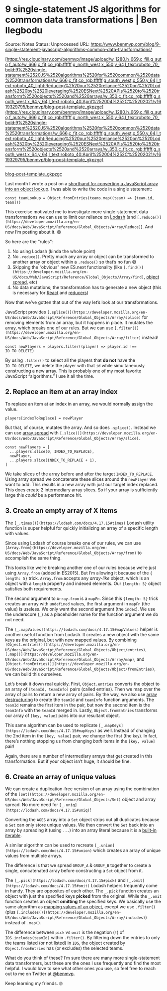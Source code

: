 # 9 single-statement JS algorithms for common data transformations | Ben Ilegbodu

Source: Notes
Status: Unprocessed
URL: https://www.benmvp.com/blog/9-single-statement-javascript-algorithms-common-data-transformations/

[https://res.cloudinary.com/benmvp/image/upload/w_1280,h_669,c_fill,q_auto,f_auto/w_666,c_fit,co_rgb:ffffff,g_north_west,x_550,y_64,l_text:roboto_70_bold:9%2520single-statement%2520JS%2520algorithms%2520for%2520common%2520data%2520transformations/w_666,c_fit,co_rgb:ffffff,g_south_west,x_550,y_64,l_text:roboto_40_light:Reducing%2520our%2520reliance%2520on%2520Lodash%2520by%2520leveraging%2520ESNext%2520APIs%2520to%2520transform%2520objects%2520and%2520arrays/w_350,c_fit,co_rgb:ffffff,g_south_west,x_64,y_64,l_text:roboto_40:April%252004%252C%25202021/v1619329795/benmvp/blog-post-template_gkpzgc](https://res.cloudinary.com/benmvp/image/upload/w_1280,h_669,c_fill,q_auto,f_auto/w_666,c_fit,co_rgb:ffffff,g_north_west,x_550,y_64,l_text:roboto_70_bold:9%2520single-statement%2520JS%2520algorithms%2520for%2520common%2520data%2520transformations/w_666,c_fit,co_rgb:ffffff,g_south_west,x_550,y_64,l_text:roboto_40_light:Reducing%2520our%2520reliance%2520on%2520Lodash%2520by%2520leveraging%2520ESNext%2520APIs%2520to%2520transform%2520objects%2520and%2520arrays/w_350,c_fit,co_rgb:ffffff,g_south_west,x_64,y_64,l_text:roboto_40:April%252004%252C%25202021/v1619329795/benmvp/blog-post-template_gkpzgc)

---

[blog-post-template_gkpzgc](9%20single-statement%20JS%20algorithms%20for%20common%20data%20t%20c1bc7606dbe1472d8877fcb8d23df902/blog-post-template_gkpzgc)

Last month I wrote a post on a [shorthand for converting a JavaScript array into an object lookup](https://www.benmvp.com/blog/create-object-lookup-array-javascript-objects/). I was able to write the code in a single statement:

```
const teamLookup = Object.fromEntries(teams.map((team) => [team.id, team]))
```

This exercise motivated me to investigate more single-statement data transformations we can use to limit our reliance on [Lodash](https://lodash.com/) (and `[.reduce()](https://developer.mozilla.org/en-US/docs/Web/JavaScript/Reference/Global_Objects/Array/Reduce)`). And now I’m posting about it. 😄

So here are the “rules”:

1. No using Lodash (kinda the whole point)
2. No `.reduce()`. Pretty much any array or object can be transformed to another array or object within a `.reduce()` so that’s no fun 😅
3. Skipping the “obvious” new ES.next functionality (like `[.find()](https://developer.mozilla.org/en-US/docs/Web/JavaScript/Reference/Global_Objects/Array/find)`, [object spread](https://developer.mozilla.org/en-US/docs/Web/JavaScript/Reference/Operators/Spread_syntax#spread_in_object_literals), etc)
4. No data mutations; the transformation has to generate a new object (this is necessary for [React](https://reactjs.org/) and [reducers](https://reactjs.org/docs/hooks-reference.html#usereducer))

Now that we’ve gotten that out of the way let’s look at our transformations.

JavaScript provides `[.splice()](https://developer.mozilla.org/en-US/docs/Web/JavaScript/Reference/Global_Objects/Array/splice)` for removing elements from an array, but it happens in place. It mutates the array, which breaks one of our rules. But we can use `[.filter()](https://developer.mozilla.org/en-US/docs/Web/JavaScript/Reference/Global_Objects/Array/filter)` instead!

```
const newPlayers = players.filter((player) => player.id !== ID_TO_DELETE)
```

By using `.filter()` to select all the players that **do not** have the `ID_TO_DELETE`, we delete the player with that `id` while simultaneously constructing a new array. This is probably one of my most favorite JavaScript “algorithms.” I use it all the time.

## 2. Replace an item at an array index

To replace an item at an index in an array, we would normally assign the value.

```
players[indexToReplace] = newPlayer
```

But that, of course, mutates the array. And so does `.splice()`. Instead we can use [array spread](https://developer.mozilla.org/en-US/docs/Web/JavaScript/Reference/Operators/Spread_syntax#spread_in_array_literals) with `[.slice()](https://developer.mozilla.org/en-US/docs/Web/JavaScript/Reference/Global_Objects/Array/slice)`.

```
const newPlayers = [
  ...players.slice(0, INDEX_TO_REPLACE),
  newPlayer,
  ...players.slice(INDEX_TO_REPLACE + 1),
]
```

We take slices of the array before and after the target `INDEX_TO_REPLACE`. Using array spread we concatenate these slices around the `newPlayer` we want to add. This results in a new array with just our target index replaced. This does create 2 intermediary array slices. So if your array is sufficiently large this *could* be a performance hit.

## 3. Create an empty array of X items

The `[_.times()](https://lodash.com/docs/4.17.15#times)` Lodash utility function is super helpful for quickly initializing an array of a specific length with values.

Since using Lodash of course breaks one of our rules, we can use `[Array.from](https://developer.mozilla.org/en-US/docs/Web/JavaScript/Reference/Global_Objects/Array/from)` to accomplish the same thing.

This looks like we’re breaking another one of our rules because we’re just using `Array.from` (added in ES2015). But I’m allowing it because of the `{ length: 5}` trick. `Array.from` accepts any *array-like* object, which is an object with a `length` property and indexed elements. Our `{length: 5}` object satisfies both requirements.

The second argument to `Array.from` is a `mapFn`. Since this `{length: 5}` trick creates an array with `undefined` values, the first argument in `mapFn` (the value) is useless. We only want the second argument (the `index`). We use the underscore (`_`) as a placeholder name for the function argument we do not need.

The `[_.mapValues](https://lodash.com/docs/4.17.15#mapValues)` helper is another useful function from Lodash. It creates a new object with the same keys as the original, but with new mapped values. By combining `[Object.entries()](https://developer.mozilla.org/en-US/docs/Web/JavaScript/Reference/Global_Objects/Object/entries)`, `[.map()](https://developer.mozilla.org/en-US/docs/Web/JavaScript/Reference/Global_Objects/Array/map)`, and `[Object.fromEntries()](https://developer.mozilla.org/en-US/docs/Web/JavaScript/Reference/Global_Objects/Object/fromEntries)`, we can build this ourselves.

Let’s break it down real quickly. First, `Object.entries` converts the object to an array of `[teamId, teamInfo]` pairs (called entries). Then we map over the array of pairs to return a new array of pairs. By the way, we also use [array destructuring](https://www.benmvp.com/blog/learning-es6-destructuring/) to create the `teamId` and `teamInfo` function arguments. The `teamId` remains the first item in the pair, but now the second item is the `teamInfo` with the `teamId` merged in. Lastly, `Object.fromEntries` transforms our array of `[key, value]` pairs into our resultant object.

This same algorithm can be used to replicate `[_.mapKeys](https://lodash.com/docs/4.17.15#mapKeys)` as well. Instead of changing the 2nd item in the `[key, value]` pair, we change the first (the `key`). In fact, there’s nothing stopping us from changing *both* items in the `[key, value]` pair!

Again, there are a number of intermediary arrays that get created in this transformation. But if your object isn’t huge, it should be fine.

## 6. Create an array of unique values

We can create a duplication-free version of an array using the combination of the `[Set](https://developer.mozilla.org/en-US/docs/Web/JavaScript/Reference/Global_Objects/Set)` object and array spread. No more need for `[_.uniq](https://lodash.com/docs/4.17.15#uniq)`!

Converting the `AGES` array into a `Set` object strips out all duplicates because a `Set` can only store unique values. We then convert the `Set` back into an array by spreading it (using `...`) into an array literal because it is a [built-in iterable](https://developer.mozilla.org/en-US/docs/Web/JavaScript/Reference/Iteration_protocols).

A similar algorithm can be used to recreate `[_.union](https://lodash.com/docs/4.17.15#union)` which creates an array of unique values from multiple arrays.

The difference is that we spread `GROUP_A` & `GROUP_B` together to create a single, concatenated array before constructing a `Set` object from it.

The `[_.pick](https://lodash.com/docs/4.17.15#pick)` and `[_.omit](https://lodash.com/docs/4.17.15#omit)` Lodash helpers frequently come in handy. They are opposites of each other. The `_.pick` function creates an object with just the specified keys **picked** from the original. While the `_.omit` function creates an object **omitting** the specified keys. We basically use the same algorithm as [mapping values of an object](https://www.benmvp.com/blog/9-single-statement-javascript-algorithms-common-data-transformations/), except we use `.filter()` (plus `[.includes()](https://developer.mozilla.org/en-US/docs/Web/JavaScript/Reference/Global_Objects/Array/includes)`) instead of `.map()`.

The difference between `pick` vs `omit` is the negation (`!`) of `IDS.includes(teamId)` within `.filter()`. By filtering down the entries to only the teams listed (or not listed) in `IDS`, the object created by `Object.fromEntries` has (or excludes) the selected teams.

What do you think of these? I’m sure there are many more single-statement data transformers, but these are the ones I use frequently and find the most helpful. I would love to see what other ones you use, so feel free to reach out to me on Twitter at [@benmvp](https://twitter.com/benmvp).

Keep learning my friends. 🤓